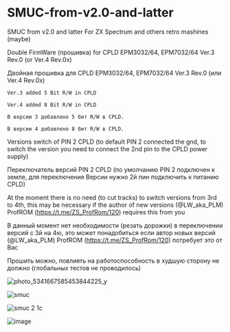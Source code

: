 # SMUC-from-v2.0-and-latter

SMUC from v2.0 and latter
For ZX Spectrum and others retro mashines (maybe) 

Double FirmWare (прошивка) for CPLD EPM3032/64, EPM7032/64 Ver.3 Rev.0 (or Ver.4 Rev.0x)

Двойная прошивка для CPLD EPM3032/64, EPM7032/64 Ver.3 Rev.0 (или Ver.4 Rev.0x)

```Ver.3 added 5 Bit R/W in CPLD```

```Ver.4 added 8 Bit R/W in CPLD```

```В версии 3 добавлено 5 бит R/W в CPLD.```

```В версии 4 добавлено 8 бит R/W в CPLD.```

Versions switch of PIN 2 CPLD (to default PIN 2 connected the gnd, to switch the version you need to connect the 2nd pin to the CPLD power supply)

Переключатель версий PIN 2 CPLD (по умолчанию PIN 2 подключен к земле, для переключения Версии нужно 2й пин подключить к питанию CPLD)

At the moment there is no need (to cut tracks) to switch versions from 3rd to 4th, this may be necessary if the author of new versions (@LW_aka_PLM) ProfROM (https://t.me/ZS_ProfRom/120) requires this from you

В данный момент нет необходимости (резать дорожки) в переключении версий с 3й на 4ю, это может понадобиться если автор новых версий (@LW_aka_PLM) ProfROM (https://t.me/ZS_ProfRom/120) потребует это от Вас

Прошить можно, повлиять на работоспособность в худшую сторону не должно (глобальных тестов не проводилось)


![photo_5341667585453844225_y](https://github.com/user-attachments/assets/cca05ec9-b649-41d8-9829-ed1a59feef68)

![smuc](https://github.com/user-attachments/assets/85ed2a83-495f-4218-b6f5-9f5989b8fc08)

![smuc 2 1c](https://github.com/user-attachments/assets/5e6a1542-2562-445a-92f9-136b0f2a2348)


![image](https://github.com/user-attachments/assets/4a72540d-d81d-4866-a7c4-79a64b20d7a3)




